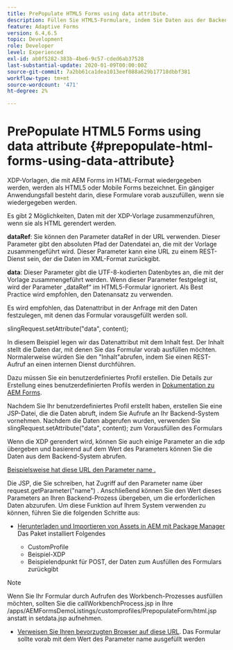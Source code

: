 ```yaml
---
title: PrePopulate HTML5 Forms using data attribute.
description: Füllen Sie HTML5-Formulare, indem Sie Daten aus der Backend-Quelle abrufen.
feature: Adaptive Forms
version: 6.4,6.5
topic: Development
role: Developer
level: Experienced
exl-id: ab0f5282-383b-4be6-9c57-cded6ab37528
last-substantial-update: 2020-01-09T00:00:00Z
source-git-commit: 7a2bb61ca1dea1013eef088a629b17718dbbf381
workflow-type: tm+mt
source-wordcount: '471'
ht-degree: 2%

---
```


# PrePopulate HTML5 Forms using data attribute {#prepopulate-html-forms-using-data-attribute}


XDP-Vorlagen, die mit AEM Forms im HTML-Format wiedergegeben werden, werden als HTML5 oder Mobile Forms bezeichnet. Ein gängiger Anwendungsfall besteht darin, diese Formulare vorab auszufüllen, wenn sie wiedergegeben werden.

Es gibt 2 Möglichkeiten, Daten mit der XDP-Vorlage zusammenzuführen, wenn sie als HTML gerendert werden.

**dataRef**: Sie können den Parameter dataRef in der URL verwenden. Dieser Parameter gibt den absoluten Pfad der Datendatei an, die mit der Vorlage zusammengeführt wird. Dieser Parameter kann eine URL zu einem REST-Dienst sein, der die Daten im XML-Format zurückgibt.

**data**: Dieser Parameter gibt die UTF-8-kodierten Datenbytes an, die mit der Vorlage zusammengeführt werden. Wenn dieser Parameter festgelegt ist, wird der Parameter „dataRef“ im HTML5-Formular ignoriert. Als Best Practice wird empfohlen, den Datenansatz zu verwenden.

Es wird empfohlen, das Datenattribut in der Anfrage mit den Daten festzulegen, mit denen das Formular vorausgefüllt werden soll.

slingRequest.setAttribute(&quot;data&quot;, content);

In diesem Beispiel legen wir das Datenattribut mit dem Inhalt fest. Der Inhalt stellt die Daten dar, mit denen Sie das Formular vorab ausfüllen möchten. Normalerweise würden Sie den &quot;Inhalt&quot;abrufen, indem Sie einen REST-Aufruf an einen internen Dienst durchführen.

Dazu müssen Sie ein benutzerdefiniertes Profil erstellen. Die Details zur Erstellung eines benutzerdefinierten Profils werden in [Dokumentation zu AEM Forms](https://helpx.adobe.com/aem-forms/6/html5-forms/custom-profile.html).

Nachdem Sie Ihr benutzerdefiniertes Profil erstellt haben, erstellen Sie eine JSP-Datei, die die Daten abruft, indem Sie Aufrufe an Ihr Backend-System vornehmen. Nachdem die Daten abgerufen wurden, verwenden Sie slingRequest.setAttribute(&quot;data&quot;, content); zum Vorausfüllen des Formulars

Wenn die XDP gerendert wird, können Sie auch einige Parameter an die xdp übergeben und basierend auf dem Wert des Parameters können Sie die Daten aus dem Backend-System abrufen.

[Beispielsweise hat diese URL den Parameter name .](http://localhost:4502/content/dam/formsanddocuments/PrepopulateMobileForm.xdp/jcr:content?name=john)

Die JSP, die Sie schreiben, hat Zugriff auf den Parameter name über request.getParameter(&quot;name&quot;) . Anschließend können Sie den Wert dieses Parameters an Ihren Backend-Prozess übergeben, um die erforderlichen Daten abzurufen.
Um diese Funktion auf Ihrem System verwenden zu können, führen Sie die folgenden Schritte aus:

* [Herunterladen und Importieren von Assets in AEM mit Package Manager](assets/prepopulatemobileform.zip)
Das Paket installiert Folgendes

   * CustomProfile
   * Beispiel-XDP
   * Beispielendpunkt für POST, der Daten zum Ausfüllen des Formulars zurückgibt

>[!NOTE]
>
>Wenn Sie Ihr Formular durch Aufrufen des Workbench-Prozesses ausfüllen möchten, sollten Sie die callWorkbenchProcess.jsp in Ihre /apps/AEMFormsDemoListings/customprofiles/PrepopulateForm/html.jsp anstatt in setdata.jsp aufnehmen.

* [Verweisen Sie Ihren bevorzugten Browser auf diese URL](http://localhost:4502/content/dam/formsanddocuments/PrepopulateMobileForm.xdp/jcr:content?name=Adobe%20Systems). Das Formular sollte vorab mit dem Wert des Parameter name ausgefüllt werden
